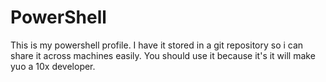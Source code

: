 # PowerShell
This is my powershell profile. I have it stored in a git repository so i can share it across machines easily.
You should use it because it's it will make yuo a 10x developer.
